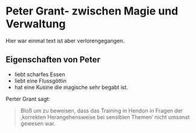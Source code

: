 # Peter Grant- zwischen Magie und Verwaltung
Hier war einmal text ist aber verlorengegangen.

## Eigenschaften von Peter
* liebt scharfes Essen
* liebt eine Flussgöttin
* hat eine Kusine die magische sehr begabt ist.

Perter Grant sagt:
>Bloß um zu beweisen, dass das Training in Hendon in Fragen der ‚korrekten Herangehensweise bei sensiblen Themen‘ nicht umsonst gewesen war.